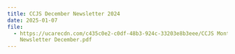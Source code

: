 ```yaml
---
title: CCJS December Newsletter 2024
date: 2025-01-07
file:
  - https://ucarecdn.com/c435c0e2-c0df-48b3-924c-33203e8b3eee/CCJS Monthly
    Newsletter December.pdf
---
```

